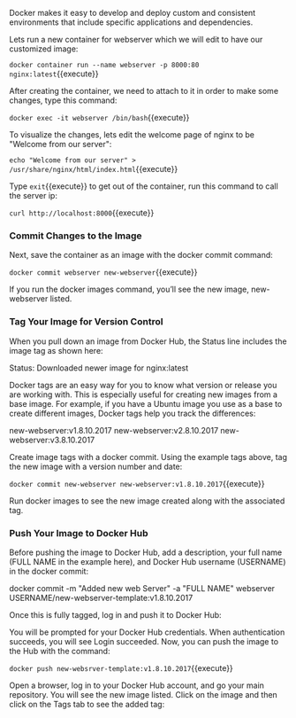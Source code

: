 Docker makes it easy to develop and deploy custom and consistent environments that include specific applications and dependencies.

Lets run a new container for webserver which we will edit to have our customized image:

```docker container run --name webserver -p 8000:80 nginx:latest```{{execute}}

After creating the container, we need to attach to it in order to make some changes, type this command:

```docker exec -it webserver /bin/bash```{{execute}}

To visualize the changes, lets edit the welcome page of nginx to be "Welcome from our server":

```echo "Welcome from our server" > /usr/share/nginx/html/index.html```{{execute}}

Type ```exit```{{execute}} to get out of the container, run this command to call the server ip:

```curl http://localhost:8000```{{execute}}

### Commit Changes to the Image

Next, save the container as an image with the docker commit command:

```docker commit webserver new-webserver```{{execute}}

If you run the docker images command, you’ll see the new image, new-webserver listed.

### Tag Your Image for Version Control

When you pull down an image from Docker Hub, the Status line includes the image tag as shown here:

Status: Downloaded newer image for nginx:latest

Docker tags are an easy way for you to know what version or release you are working with. This is especially useful for creating new images from a base image. For example, if you have a Ubuntu image you use as a base to create different images, Docker tags help you track the differences:

new-webserver:v1.8.10.2017
new-webserver:v2.8.10.2017
new-webserver:v3.8.10.2017

Create image tags with a docker commit. Using the example tags above, tag the new image with a version number and date:

```docker commit new-webserver new-webserver:v1.8.10.2017```{{execute}}

Run docker images to see the new image created along with the associated tag.

### Push Your Image to Docker Hub

Before pushing the image to Docker Hub, add a description, your full name (FULL NAME in the example here), and Docker Hub username (USERNAME) in the docker commit:

docker commit -m "Added new web Server" -a "FULL NAME" webserver USERNAME/new-webserver-template:v1.8.10.2017

Once this is fully tagged, log in and push it to Docker Hub:

You will be prompted for your Docker Hub credentials. When authentication succeeds, you will see Login succeeded. Now, you can push the image to the Hub with the command:

```docker push new-websrver-template:v1.8.10.2017```{{execute}}

Open a browser, log in to your Docker Hub account, and go your main repository. You will see the new image listed. Click on the image and then click on the Tags tab to see the added tag:

